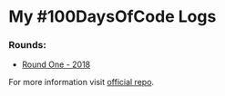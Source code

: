 # My #100DaysOfCode Logs

### Rounds:
* [Round One - 2018](R1.md)

For more information visit [official repo](https://github.com/Kallaway/100-days-of-code).


